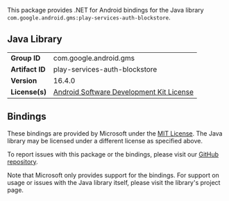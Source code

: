 This package provides .NET for Android bindings for the Java library `com.google.android.gms:play-services-auth-blockstore`.

## Java Library

| | |
|-|-|
| **Group ID** | com.google.android.gms |
| **Artifact ID** | play-services-auth-blockstore |
| **Version** | 16.4.0 |
| **License(s)** | [Android Software Development Kit License](https://developer.android.com/studio/terms.html) |

## Bindings

These bindings are provided by Microsoft under the [MIT License](https://opensource.org/licenses/MIT). The Java
library may be licensed under a different license as specified above.

To report issues with this package or the bindings, please visit our [GitHub repository](https://aka.ms/android-libraries).

Note that Microsoft only provides support for the bindings. For support on
usage or issues with the Java library itself, please visit the library's project page.
